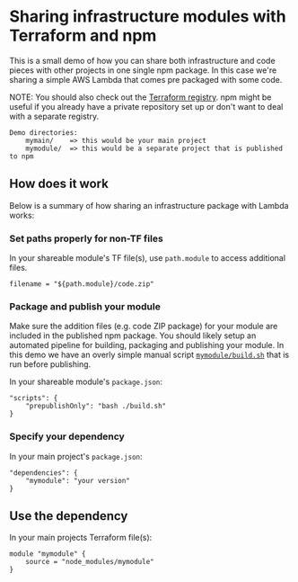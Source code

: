 # Sharing infrastructure modules with Terraform and npm

This is a small demo of how you can share both infrastructure and code pieces with other projects in one single npm package.
In this case we're sharing a simple AWS Lambda that comes pre packaged with some code.

NOTE: You should also check out the [Terraform registry](https://www.terraform.io/docs/registry/modules/publish.html). npm might be useful if you already have a private repository set up or don't want to deal with a separate registry.

```
Demo directories:
    mymain/    => this would be your main project
    mymodule/  => this would be a separate project that is published to npm
```

## How does it work

Below is a summary of how sharing an infrastructure package with Lambda works:

### Set paths properly for non-TF files

In your shareable module's TF file(s), use `path.module` to access additional files.
```
filename = "${path.module}/code.zip"
```

### Package and publish your module

Make sure the addition files (e.g. code ZIP package) for your module are included in the published npm package. You should likely setup an automated pipeline for building, packaging and publishing your module. In this demo we have an overly simple manual script [`mymodule/build.sh`](mymodule/build.sh) that is run before publishing.

In your shareable module's `package.json`:
```
"scripts": {
    "prepublishOnly": "bash ./build.sh"
}
```

### Specify your dependency

In your main project's `package.json`:
```
"dependencies": {
    "mymodule": "your version"
}
```

## Use the dependency

In your main projects Terraform file(s):
```
module "mymodule" {
    source = "node_modules/mymodule"
}
```
